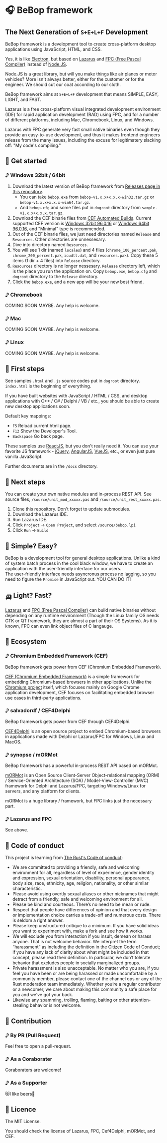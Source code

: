# 🎧 BeBop framework

## The Next Generation of `S+E+L+F` Development

BeBop framework is a development tool to create cross-platform desktop applications using JavaScript, HTML, and CSS.

Yes, it is like [Electron](https://www.electronjs.org/), but based on [Lazarus](https://www.lazarus-ide.org/) and [FPC (Free Pascal Compiler)](https://www.freepascal.org/) instead of [Node.JS](https://nodejs.org/).

Node.JS is a great library, but will you make things like air planes or motor vehicles?
More isn't always better, either for the customer or for the engineer.
We should cut our coat according to our cloth.

BeBop framework aims at `S+E+L+F` development that means SIMPLE, EASY, LIGHT, and FAST.

Lazarus is a free cross-platform visual integrated development environment (IDE) for rapid application development (RAD) using FPC, and for a number of different platforms, including Mac, Chromebook, Linux, and Windows.

Lazarus with FPC generate very fast small native binaries even though they provide an easy-to-use development, and thus it makes frontend engineers release from the many issues, including the excuse for legitimatery slacking off: "My code's compiling."

## 🎼 Get started
### ♪ Windows 32bit / 64bit
1. Download the latest version of BeBop framework from [Releases page in this repository](../../releases).
   * You can take `bebop.exe` from `bebop-v1.x.x+x.x.x-win32.tar.gz` or `bebop-v1.x.x+x.x.x-win64.tar.gz`.
   * And `bebop.cfg` and some files put in `dogroot` directory from `sample-v1.x.x+x.x.x.tar.gz`.
1. Download the CEF binarie files from [CEF Automated Builds](https://cef-builds.spotifycdn.com/index.html). Current supported CEF version is [Windows 32bit 96.0.16](https://cef-builds.spotifycdn.com/cef_binary_96.0.16%2Bg89c902b%2Bchromium-96.0.4664.55_windows32_minimal.tar.bz2) or [Windows 64bit 96.0.16](https://cef-builds.spotifycdn.com/cef_binary_96.0.16%2Bg89c902b%2Bchromium-96.0.4664.55_windows64_minimal.tar.bz2), and "Minimal" type is recommended. 
1. Out of the CEF binarie files, we just need directories named `Release` and `Resources`. Other directories are unnessesary.
1. Dive into directory named `Resources`. 
1. You will see 1 dir (named `locales`) and 4 files (`chrome_100_percent.pak`, `chrome_200_percent.pak`, `icudtl.dat`, and `resources.pak`). Copy these 5 items (1 dir + 4 files) into `Release` directory.
1. `Resources` directory is no longer nessesary. `Release` directory left, which is the place you run the application on. Copy `bebop.exe`, `bebop.cfg` and `dogroot` directory to the `Release` directory.
1. Click the `bebop.exe`, and a new app will be your new best friend.

### ♪ Chromebook
COMING SOON MAYBE. Any help is welcome.

### ♪ Mac
COMING SOON MAYBE. Any help is welcome.

### ♪ Linux
COMING SOON MAYBE. Any help is welcome.

## 👶 First steps
See samples `.html` and `.js` source codes put in `dogroot` directory.
`index.html` is the beginning of everything.

If you have built websites with JavaScript / HTML / CSS, and desktop applications with C++ / C# / Delphi / VB / etc., you should be able to create new desktop applications soon.

Default key mappings:
* `F5` Reload current html page.
* `F12` Show the Developer's Tool.
* `Backspace` Go back page.

These samples use [ReactJS](https://reactjs.org/), but you don't really need it.
You can use your favorite JS framework - [jQuery](https://jquery.com/), [AngularJS](https://angularjs.org/), [VueJS](https://vuejs.org/), etc., or even just pure vanilla JavaScript.

Further documents are in the `/docs` directory.

## 🚀 Next steps
You can create your own native modules and in-process REST API. See source files, `/source/unit_mod_xxxxx.pas` and `/source/unit_rest_xxxxx.pas`. 
1. Clone this repository. Don't forget to update submodules.
1. Download the Lazarus IDE.
1. Run Lazarus IDE.
1. Click `Project` -> `Open Project`, and select `/source/bebop.lpi`
1. Click `Run` -> `Build`

## 🤔 Simple? Easy?
BeBop is a development tool for general desktop applications. Unlike a kind of system batch process in the cool black window, we have to create an application with the user-friendly interface for our users.  
The user-friendly interface needs asyncronus process no lagging, so you need to figure the `Promise` in JavaScript out.
YOU CAN DO IT! 

## 🛺 Light? Fast?
[Lazarus](https://www.lazarus-ide.org/) and [FPC (Free Pascal Compiler)](https://www.freepascal.org/) can build native binaries without depending on any runtime environment (Though the Linux family OS needs GTK or QT framework, they are almost a part of their OS Systems). 
As it is known, FPC can even link object files of C langauge.

## 🌱 Ecosystem

### ♪ Chromium Embedded Framework (CEF)
BeBop framework gets power from CEF (Chromium Embedded Framework).

[CEF (Chromium Embedded Framework)](https://bitbucket.org/chromiumembedded/cefhttps://bitbucket.org/chromiumembedded/cef) is a simple framework for embedding Chromium-based browsers in other applications.
Unlike the [Chromium project](https://www.chromium.org/) itself, which focuses mainly on Google Chrome application development, CEF focuses on facilitating embedded browser use cases in third-party applications.

### ♪ salvadordf / CEF4Delphi
BeBop framework gets power from CEF through CEF4Delphi.

[CEF4Delphi](https://github.com/salvadordf/CEF4Delphi) is an open source project to embed Chromium-based browsers in applications made with Delphi or Lazarus/FPC for Windows, Linux and MacOS.

### ♪ synopse / mORMot

BeBop framework has a powerful in-process REST API based on mORMot.

[mORMot](https://github.com/synopse/mORMot) is an Open Source Client-Server Object-relational mapping (ORM) / Service-Oriented Architecture (SOA) / Model-View-Controller (MVC) framework for Delphi and Lazarus/FPC, targeting Windows/Linux for servers, and any platform for clients.

mORMot is a huge library / framework, but FPC links just the necessary part.

### ♪ Lazarus and FPC
See above.

## 🎵 Code of conduct
This project is learning from [The Rust's Code of conduct](https://www.rust-lang.org/policies/code-of-conduct):
* We are committed to providing a friendly, safe and welcoming environment for all, regardless of level of experience, gender identity and expression, sexual orientation, disability, personal appearance, body size, race, ethnicity, age, religion, nationality, or other similar characteristic.
* Please avoid using overtly sexual aliases or other nicknames that might detract from a friendly, safe and welcoming environment for all.
* Please be kind and courteous. There’s no need to be mean or rude.
* Respect that people have differences of opinion and that every design or implementation choice carries a trade-off and numerous costs. There is seldom a right answer.
* Please keep unstructured critique to a minimum. If you have solid ideas you want to experiment with, make a fork and see how it works.
* We will exclude you from interaction if you insult, demean or harass anyone. That is not welcome behavior. We interpret the term “harassment” as including the definition in the Citizen Code of Conduct; if you have any lack of clarity about what might be included in that concept, please read their definition. In particular, we don’t tolerate behavior that excludes people in socially marginalized groups.
* Private harassment is also unacceptable. No matter who you are, if you feel you have been or are being harassed or made uncomfortable by a community member, please contact one of the channel ops or any of the Rust moderation team immediately. Whether you’re a regular contributor or a newcomer, we care about making this community a safe place for you and we’ve got your back.
* Likewise any spamming, trolling, flaming, baiting or other attention-stealing behavior is not welcome.

## 👏 Contribution
### ♪ By PR (Pull Request)
Feel free to open a pull-request.
### ♪ As a Coraborater
Coraboraters are welcome!
### ♪ As a Supporter
😻I like beers🍺

## 📝 Licence
The MIT License.

You should check the license of Lazarus, FPC, Cef4Delphi, mORMot, and CEF.  
